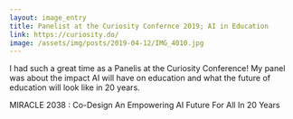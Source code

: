 ```yaml
---
layout: image_entry
title: Panelist at the Curiosity Confernce 2019; AI in Education
link: https://curiosity.do/
image: /assets/img/posts/2019-04-12/IMG_4010.jpg
---
```

I had such a great time as a Panelis at the Curiosity Conference!  My panel was about the impact AI will have on education and what the future of education will look like in 20 years.

MIRACLE 2038 : Co-Design An Empowering AI Future For All In 20 Years
